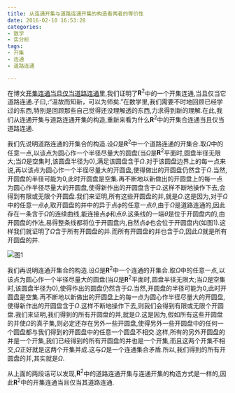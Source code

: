```yaml
---
title: 从连通开集与道路连通开集的构造看两者的等价性
date: 2016-02-10 16:53:28
categories:
- 数学
- 实分析
tags:
- 开集
- 连通
- 道路连通

---
```

在博文[开集连通当且仅当道路连通](/2015/10/27/开集连通当且仅当道路连通/)里,我们证明了$\mathbf{R}^2$中的一个开集连通,当且仅当它道路连通.子曰,:“温故而知新，可以为师矣.”在数学里,我们需要不时地回顾已经学过的东西,特别是回顾那些自己觉得还没理解透的东西,力求得到新的理解.在此,我们从连通开集与道路连通开集的构造,重新来看为什么$\mathbf{R}^2$中的开集合连通当且仅当道路连通.

我们先说明道路连通的开集合的构造.设$\Omega$是$\mathbf{R}^2$中一个道路连通的开集合.取$\Omega$中的任意一点,以该点为圆心作一个半径尽量大的圆盘(当$\Omega$是$\mathbf{R}^2$平面时,圆盘半径无限大;当$\Omega$是空集时,该圆盘半径为$0$),满足该圆盘含于$\Omega$.对于该圆盘边界上的每一点来说,再以该点为圆心作一个半径尽量大的开圆盘,使得做出的开圆盘仍然含于$\Omega$.当然,开圆盘的半径可能为$0$,此时开圆盘是空集.再不断地以新做出的开圆盘上的每一点为圆心作半径尽量大的开圆盘,使得新作出的开圆盘含于$\Omega$.这样不断地操作下去,会得到有限或无限个开圆盘.我们来证明,所有这些开圆盘的并,就是$\Omega$.这是因为,对于$\Omega$中的任意一点$\phi$,取开圆盘的并中的异于点$\phi$的任意一点$\theta$,由于$\Omega$是道路连通的,因此存在一条含于$\Omega$的连续曲线,能连接点$\phi$和点$\theta$.这条线的一端$\theta$是位于开圆盘内的,由开圆盘的作法,易得整条线都将位于开圆盘内,自然点$\phi$也会位于开圆盘内(如图1).这样我们就证明了$\Omega$含于所有开圆盘的并.而所有开圆盘的并也含于$\Omega$,因此$\Omega$就是所有开圆盘的并.

![图1](/img/从连通开集与道路连通开集的构造看两者的等价性.png)

我们再说明连通开集合的构造.设$\Omega$是$\mathbf{R}^2$中一个连通的开集合.取$\Omega$中的任意一点,以该点为圆心作一个半径尽量大的圆盘(当$\Omega$是$\mathbf{R}^2$平面时,圆盘半径无限大;当$\Omega$是空集时,该圆盘半径为$0$),使得作出的圆盘仍然含于$\Omega$.当然,开圆盘的半径可能为$0$,此时开圆盘是空集.再不断地以新做出的开圆盘上的每一点为圆心作半径尽量大的开圆盘,使得新作出的开圆盘含于$\Omega$.这样不断地操作下去,则我们会得到有限或无限个开圆盘.我们来证明,我们得到的所有开圆盘的并,就是$\Omega$.这是因为,假如所有这些开圆盘的并使$\Omega$的真子集,则必定还存在另外一些开圆盘,使得另外一些开圆盘中的任何一个圆盘都与我们得到的开圆盘中的任意一个圆盘不相交.这样,所有的另外开圆盘的并是一个开集,我们已经得到的所有开圆盘的并也是一个开集,而且这两个开集不相交,$\Omega$正好就是这两个开集并成.这与$\Omega$是一个连通集合矛盾.所以,我们得到的所有开圆盘的并,其实就是$\Omega$.

从上面的两段话可以发现,$\mathbf{R}^2$中的道路连通开集与连通开集的构造方式是一样的,因此$\mathbf{R}^2$中的开集连通当且仅当其道路连通.